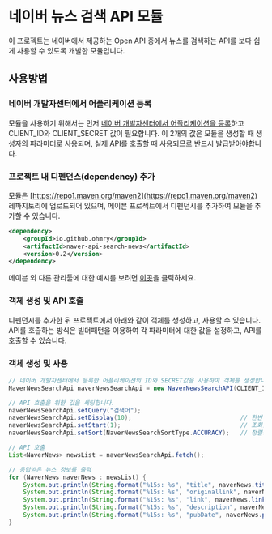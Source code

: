 # 네이버 뉴스 검색 API 모듈
이 프로젝트는 네이버에서 제공하는 Open API 중에서 뉴스를 검색하는 API를 보다 쉽게 사용할 수 있도록 개발한 모듈입니다.

## 사용방법
### 네이버 개발자센터에서 어플리케이션 등록
모듈을 사용하기 위해서는 먼저 [네이버 개발자센터에서 어플리케이션을 등록](https://developers.naver.com/apps/#/register)하고 CLIENT_ID와 CLIENT_SECRET 값이 필요합니다.
이 2개의 값은 모듈을 생성할 때 생성자의 파라미터로 사용되며, 실제 API를 호출할 때 사용되므로 반드시 발급받아야합니다.

### 프로젝트 내 디펜던스(dependency) 추가
모듈은 [https://repo1.maven.org/maven2](https://repo1.maven.org/maven2) 레파지토리에 업로드되어 있으며, 메이븐 프로젝트에서 디펜던시를 추가하여 모듈을 추가할 수 있습니다.
```xml
<dependency>
    <groupId>io.github.ohmry</groupId>
    <artifactId>naver-api-search-news</artifactId>
    <version>0.2</version>
</dependency>
```
메이븐 외 다른 관리툴에 대한 예시를 보려면 [이곳](https://central.sonatype.dev/artifact/io.github.ohmry/naver-api-search-news/0.2)을 클릭하세요.

### 객체 생성 및 API 호출
디펜던시를 추가한 뒤 프로젝트에서 아래와 같이 객체를 생성하고, 사용할 수 있습니다. API를 호출하는 방식은 빌더패턴을 이용하여 각 파라미터에 대한 값을 설정하고, API를 호출할 수 있습니다.

### 객체 생성 및 사용
```java
// 네이버 개발자센터에서 등록한 어플리케이션의 ID와 SECRET값을 사용하여 객체를 생성합니다.
NaverNewsSearchApi naverNewsSearchApi = new NaverNewsSearchAPI(CLIENT_ID, CLIENT_SECRET);

// API 호출을 위한 값을 세팅합니다.
naverNewsSearchApi.setQuery("검색어");
naverNewsSearchApi.setDisplay(10);                              // 한번 조회할 때, 가져올 데이터의 수 (기본값 10) 
naverNewsSearchApi.setStart(1);                                 // 조회할 때, 페이지의 번호 (기본값 1)
naverNewsSearchApi.setSort(NaverNewsSearchSortType.ACCURACY);   // 정렬방식 (ACCURACY: 정확도, DATE: 최신순)

// API 호출
List<NaverNews> newsList = naverNewsSearchApi.fetch();

// 응답받은 뉴스 정보를 출력
for (NaverNews naverNews : newsList) {
    System.out.println(String.format("%15s: %s", "title", naverNews.title);                 // 제목
    System.out.println(String.format("%15s: %s", "originallink", naverNews.originallink);   // 실제 뉴스 링크
    System.out.println(String.format("%15s: %s", "link", naverNews.link);                   // 네이버 뉴스 링크
    System.out.println(String.format("%15s: %s", "description", naverNews.description);     // 내용
    System.out.println(String.format("%15s: %s", "pubDate", naverNews.pubDate);             // 발행일시
}
```